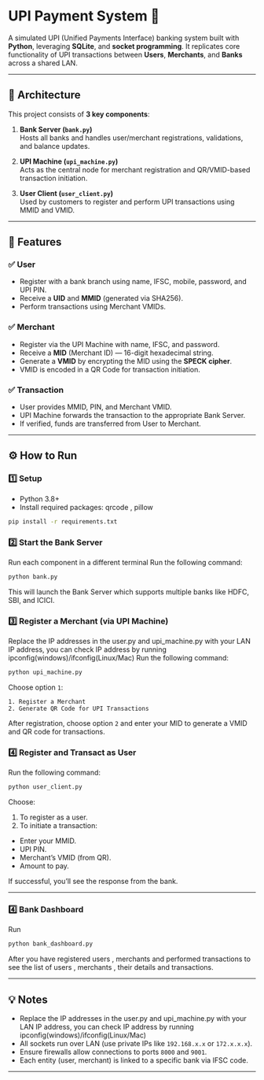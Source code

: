 # UPI Payment System 💸

A simulated UPI (Unified Payments Interface) banking system built with **Python**, leveraging **SQLite**, and **socket programming**. It replicates core functionality of UPI transactions between **Users**, **Merchants**, and **Banks** across a shared LAN.

---

## 🧱 Architecture

This project consists of **3 key components**:

1. **Bank Server (`bank.py`)**  
   Hosts all banks and handles user/merchant registrations, validations, and balance updates.

2. **UPI Machine (`upi_machine.py`)**  
   Acts as the central node for merchant registration and QR/VMID-based transaction initiation.

3. **User Client (`user_client.py`)**  
   Used by customers to register and perform UPI transactions using MMID and VMID.

---

## 🧪 Features

### ✅ User
- Register with a bank branch using name, IFSC, mobile, password, and UPI PIN.
- Receive a **UID** and **MMID** (generated via SHA256).
- Perform transactions using Merchant VMIDs.

### ✅ Merchant
- Register via the UPI Machine with name, IFSC, and password.
- Receive a **MID** (Merchant ID) — 16-digit hexadecimal string.
- Generate a **VMID** by encrypting the MID using the **SPECK cipher**.
- VMID is encoded in a QR Code for transaction initiation.

### ✅ Transaction
- User provides MMID, PIN, and Merchant VMID.
- UPI Machine forwards the transaction to the appropriate Bank Server.
- If verified, funds are transferred from User to Merchant.

---

## ⚙️ How to Run

### 1️⃣ Setup

- Python 3.8+
- Install required packages: qrcode , pillow

```bash
pip install -r requirements.txt
```


### 2️⃣ Start the Bank Server

Run each component in a different terminal
Run the following command:

```bash
python bank.py
```

This will launch the Bank Server which supports multiple banks like HDFC, SBI, and ICICI.


### 3️⃣ Register a Merchant (via UPI Machine)

Replace the IP addresses in the user.py and upi_machine.py with your LAN IP address, you can check IP address by running ipconfig(windows)/ifconfig(Linux/Mac)
Run the following command:

```bash
python upi_machine.py
```

Choose option `1`:

```plaintext
1. Register a Merchant
2. Generate QR Code for UPI Transactions
```

After registration, choose option `2` and enter your MID to generate a VMID and QR code for transactions.

### 4️⃣ Register and Transact as User

Run the following command:

```bash
python user_client.py
```

Choose:

1. To register as a user.  
2. To initiate a transaction:

- Enter your MMID.
- UPI PIN.
- Merchant’s VMID (from QR).
- Amount to pay.

If successful, you’ll see the response from the bank.

---
### 4️⃣ Bank Dashboard

Run 
```bash
python bank_dashboard.py
```

After you have registered users , merchants and performed transactions to see the list of users , merchants , their details and transactions.

---

## 💡 Notes
- Replace the IP addresses in the user.py and upi_machine.py with your LAN IP address, you can check IP address by running ipconfig(windows)/ifconfig(Linux/Mac)
- All sockets run over LAN (use private IPs like `192.168.x.x` or `172.x.x.x`).
- Ensure firewalls allow connections to ports `8000` and `9001`.
- Each entity (user, merchant) is linked to a specific bank via IFSC code.

---
